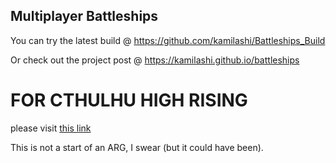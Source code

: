 ## Multiplayer Battleships

You can try the latest build @ https://github.com/kamilashi/Battleships_Build

Or check out the project post @ https://kamilashi.github.io/battleships




# FOR CTHULHU HIGH RISING
please visit [this link](https://kamilashi.github.io/cthulhu-high-rising)

This is not a start of an ARG, I swear (but it could have been).
